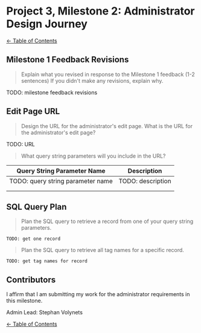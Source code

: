 # Project 3, Milestone 2: **Administrator** Design Journey

[← Table of Contents](../design-journey.md)


## Milestone 1 Feedback Revisions
> Explain what you revised in response to the Milestone 1 feedback (1-2 sentences)
> If you didn't make any revisions, explain why.

TODO: milestone feedback revisions


## Edit Page URL
> Design the URL for the administrator's edit page.
> What is the URL for the administrator's edit page?

TODO: URL

> What query string parameters will you include in the URL?

| Query String Parameter Name       | Description       |
| --------------------------------- | ----------------- |
| TODO: query string parameter name | TODO: description |
|                                   |                   |
|                                   |                   |


## SQL Query Plan
> Plan the SQL query to retrieve a record from one of your query string parameters.

```
TODO: get one record
```

> Plan the SQL query to retrieve all tag names for a specific record.

```
TODO: get tag names for record
```


## Contributors

I affirm that I am submitting my work for the administrator requirements in this milestone.

Admin Lead: Stephan Volynets


[← Table of Contents](../design-journey.md)
